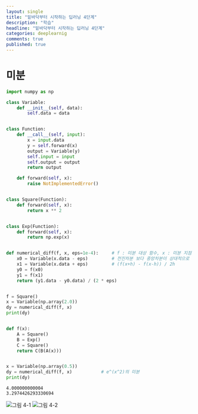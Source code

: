```yaml
---
layout: single
title: "밑바닥부터 시작하는 딥러닝 4단계"
description: "학습"
headline: "밑바닥부터 시작하는 딥러닝 4단계"
categories: deeplearnig
comments: true
published: true
---
```

# 미분   
    
```python
import numpy as np

class Variable:
    def __init__(self, data):
        self.data = data


class Function:
    def __call__(self, input):
        x = input.data
        y = self.forward(x)
        output = Variable(y)
        self.input = input
        self.output = output
        return output

    def forward(self, x):
        raise NotImplementedError()


class Square(Function):
    def forward(self, x):
        return x ** 2


class Exp(Function):
    def forward(self, x):
        return np.exp(x)


def numerical_diff(f, x, eps=1e-4):     # f : 미분 대상 함수, x : 미분 지점 
    x0 = Variable(x.data - eps)         # 전진차분 보다 중앙차분이 상대적으로 오차가 작음.
    x1 = Variable(x.data + eps)         # (f(x+h) - f(x-h)) / 2h
    y0 = f(x0)
    y1 = f(x1)
    return (y1.data - y0.data) / (2 * eps)


f = Square()
x = Variable(np.array(2.0))
dy = numerical_diff(f, x)
print(dy)


def f(x):
    A = Square()
    B = Exp()
    C = Square()
    return C(B(A(x)))


x = Variable(np.array(0.5))
dy = numerical_diff(f, x)           # e^(x^2)의 미분
print(dy)
```

    4.000000000004
    3.2974426293330694
    

![그림 4-1](https://user-images.githubusercontent.com/73815944/109747956-611a3200-7c1b-11eb-887a-9b90b9ac0538.png)
![그림 4-2](https://user-images.githubusercontent.com/73815944/109747959-61b2c880-7c1b-11eb-8eaa-efbd5777cbd2.png)



```python

```
